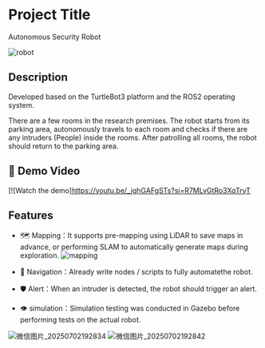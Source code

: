 
# Project Title
Autonomous Security Robot

![robot](https://github.com/user-attachments/assets/52d08cdb-a150-47b5-8dad-88836fb09599)

## Description
Developed based on the TurtleBot3 platform and the ROS2 operating system.

There are a few rooms in the research premises. The robot starts from its parking area, autonomously travels to each room and checks if there are any intruders (People) inside the rooms. After patrolling all rooms, the robot should return to the parking area.

## 🎥 Demo Video

[![Watch the demo]https://youtu.be/_jqhGAFgSTs?si=R7MLvGtRo3XqTryT

## Features

- 🗺 Mapping：It supports pre-mapping using LiDAR to save maps in advance, or performing SLAM to automatically generate maps during exploration.
![mapping](https://github.com/user-attachments/assets/e05ed665-fd71-4a98-ac83-918dd8ac763f)

- 🚀 Navigation：Already write nodes / scripts to fully automatethe robot.
  
- 🛡️ Alert：When an intruder is detected, the robot should trigger an alert.

- 👁 simulation：Simulation testing was conducted in Gazebo before performing tests on the actual robot.
  
![微信图片_20250702192834](https://github.com/user-attachments/assets/04d49008-8404-4c20-8f29-c05fa48f67ae)
![微信图片_20250702192842](https://github.com/user-attachments/assets/3ced7a8b-5d30-47b0-a6a0-be4fdc19485f)
